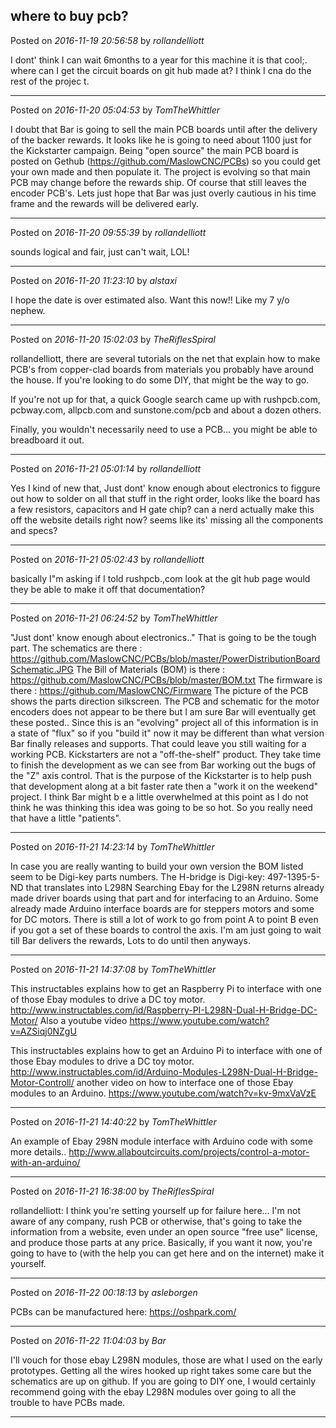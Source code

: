 ## where to buy pcb?
Posted on *2016-11-19 20:56:58* by *rollandelliott*

I dont' think I can wait 6months to a year for this machine it is that cool;. where can I get the circuit boards on git hub made at? I think I cna do the rest of the projec t.

---

Posted on *2016-11-20 05:04:53* by *TomTheWhittler*

I doubt that Bar is going to sell the main PCB boards until after the delivery of the backer rewards. It looks like he is going to need about 1100 just for the Kickstarter campaign. Being "open source" the main PCB board is posted on Gethub (https://github.com/MaslowCNC/PCBs) so you could get your own made and then populate it. The project is evolving so that main PCB may change before the rewards ship. Of course that still leaves the encoder PCB's. Lets just hope that Bar was just overly cautious in his time frame and the rewards will be delivered early.

---

Posted on *2016-11-20 09:55:39* by *rollandelliott*

sounds logical and fair, just can't wait, LOL!

---

Posted on *2016-11-20 11:23:10* by *alstaxi*

I hope the date is over estimated also. Want this now!! Like my 7 y/o nephew.

---

Posted on *2016-11-20 15:02:03* by *TheRiflesSpiral*

rollandelliott, there are several tutorials on the net that explain how to make PCB's from copper-clad boards from materials you probably have around the house. If you're looking to do some DIY, that might be the way to go.

If you're not up for that, a quick Google search came up with rushpcb.com, pcbway.com, allpcb.com and sunstone.com/pcb and about a dozen others.

Finally, you wouldn't necessarily need to use a PCB... you might be able to breadboard it out.

---

Posted on *2016-11-21 05:01:14* by *rollandelliott*

Yes I kind of new that, Just dont' know enough about electronics to figgure out how to solder on all that stuff in the right order, looks like the board has a few resistors, capacitors and H gate chip? can a nerd actually make this off the website details right now? seems like its' missing all the components and specs?

---

Posted on *2016-11-21 05:02:43* by *rollandelliott*

basically I"m asking if I told rushpcb.,com look at the git hub page would they be able to make it off that documentation?

---

Posted on *2016-11-21 06:24:52* by *TomTheWhittler*

"Just dont' know enough about electronics.."  That is going to be the tough part. The schematics are there : https://github.com/MaslowCNC/PCBs/blob/master/PowerDistributionBoardSchematic.JPG
The Bill of Materials (BOM) is there : https://github.com/MaslowCNC/PCBs/blob/master/BOM.txt
The firmware is there : https://github.com/MaslowCNC/Firmware
The picture of the PCB shows the parts direction silkscreen.
The PCB and schematic for the motor encoders does not appear to be there but I am sure Bar will eventually get these posted..
Since this is an "evolving" project all of this information is in a state of "flux" so if you "build it" now it may be different than what version Bar finally releases and supports. That could leave you still waiting for a working PCB.
 Kickstarters are not a "off-the-shelf" product. They take time to finish the development as we can see from Bar working out the bugs of the "Z" axis control. That is the purpose of the Kickstarter is to help push that development along at a bit faster rate then a "work it on the weekend" project.
I think Bar might b e a little overwhelmed at this point as I do not think he was thinking this idea was going to be so hot. 
So you really need that have a little "patients".

---

Posted on *2016-11-21 14:23:14* by *TomTheWhittler*

In case you are really wanting to build your own version the BOM listed seem to be Digi-key parts numbers.
The H-bridge is Digi-key: 497-1395-5-ND that translates into L298N
Searching Ebay for the L298N returns already made driver boards using that part and for interfacing to an Arduino. Some already made Arduino interface boards are for steppers motors and some for DC motors.
There is still a lot of work to go from point A to point B even if you got a set of these boards to control the axis.
I'm am just going to wait till Bar delivers the rewards, Lots to do until then anyways.

---

Posted on *2016-11-21 14:37:08* by *TomTheWhittler*

This instructables  explains how to get an Raspberry Pi to interface with one of those Ebay modules to drive a DC toy motor.
http://www.instructables.com/id/Raspberry-PI-L298N-Dual-H-Bridge-DC-Motor/
Also a youtube video
https://www.youtube.com/watch?v=AZSiqj0NZgU

This instructables  explains how to get an Arduino Pi to interface with one of those Ebay modules to drive a DC toy motor.
http://www.instructables.com/id/Arduino-Modules-L298N-Dual-H-Bridge-Motor-Controll/
another video on how to interface one of those Ebay modules to an Arduino.
https://www.youtube.com/watch?v=kv-9mxVaVzE

---

Posted on *2016-11-21 14:40:22* by *TomTheWhittler*

An example of Ebay 298N module interface with Arduino code with some more details..
http://www.allaboutcircuits.com/projects/control-a-motor-with-an-arduino/

---

Posted on *2016-11-21 16:38:00* by *TheRiflesSpiral*

rollandelliott: I think you're setting yourself up for failure here... I'm not aware of any company, rush PCB or otherwise, that's going to take the information from a website, even under an open source "free use" license, and produce those parts at any price. Basically, if you want it now, you're going to have to (with the help you can get here and on the internet) make it yourself.

---

Posted on *2016-11-22 00:18:13* by *asleborgen*

PCBs can be manufactured here: https://oshpark.com/

---

Posted on *2016-11-22 11:04:03* by *Bar*

I'll vouch for those ebay L298N modules, those are what I used on the early prototypes. Getting all the wires hooked up right takes some care but the schematics are up on github. If you are going to DIY one, I would certainly recommend going with the ebay L298N modules over going to all the trouble to have PCBs made.

---

